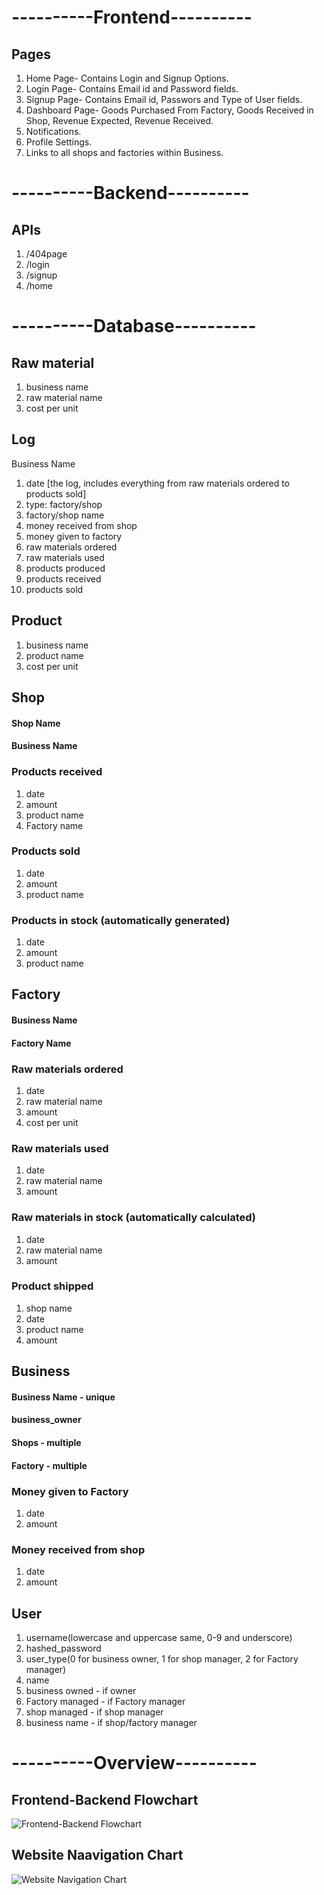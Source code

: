 <h1>----------Frontend----------</h1>

<h2>Pages</h2> 
<ol>
 <li> Home Page- Contains Login and Signup Options. </li>
 <li> Login Page- Contains Email id and Password fields. </li>
 <li> Signup Page- Contains Email id, Passwors and Type of User fields. </li>
 <li> Dashboard Page- Goods Purchased From Factory, Goods Received in Shop, Revenue Expected, Revenue Received. </li>
 <li> Notifications. </li>
 <li> Profile Settings. </li>
 <li> Links to all shops and factories within Business. </li>
  </ol>

<h1>----------Backend----------</h1>

<h2>APIs</h2>
<ol>
<li> /404page</li>
<li> /login</li>
<li> /signup</li>
<li> /home</li>
</ol>


<h1>----------Database----------</h1>

<h2>Raw material</h2>
<ol>
<li> business name</li>
<li> raw material name</li>
<li> cost per unit</li>
</ol>

<h2>Log</h2>
</h4>Business Name</h4>
<ol>
<li> date [the log, includes everything from raw materials ordered to products sold]</li>
<li> type: factory/shop</li>
<li> factory/shop name</li>
<li> money received from shop</li>
<li> money given to factory</li>
<li> raw materials ordered</li>
<li> raw materials used</li>
<li> products produced</li>
<li> products received</li>
<li> products sold</li>
</ol>

<h2>Product</h2>
<ol>
<li> business name</li>
<li> product name</li>
<li> cost per unit</li>
</ol>

<h2>Shop</h2>
<h4>Shop Name</h4>
<h4>Business Name</h4>
<h3>Products received</h3>
<ol>
<li> date</li>
<li> amount</li>
<li> product name</li>
<li> Factory name</li>
</ol>
<h3>Products sold</h3>
<ol>
<li> date</li>
<li> amount</li>
<li> product name</li>
</ol>
<h3>Products in stock (automatically generated)</h3>
<ol>
<li> date</li>
<li> amount</li>
<li> product name</li>
</ol>
  
<h2>Factory</h2>
<h4>Business Name</h4>
<h4>Factory Name</h4>
<h3>Raw materials ordered</h3>
<ol>
<li> date</li>
<li> raw material name</li>
<li> amount</li>
<li> cost per unit</li>
</ol>
<h3>Raw materials used</h3>
<ol>
<li> date</li>
<li> raw material name</li>
<li> amount</li>
</ol>
<h3>Raw materials in stock (automatically calculated)</h3>
<ol>
<li> date</li>
<li> raw material name</li>
<li> amount</li>
</ol>
<h3>Product shipped</h3>
<ol>
<li> shop name</li>
<li> date</li>
<li> product name</li>
<li> amount</li>
</ol>

<h2>Business</h2>
<h4>Business Name - unique</h4>
<h4>business_owner</h4>
<h4>Shops - multiple</h4>
<h4>Factory - multiple</h4>
<h3>Money given to Factory</h3>
<ol>
<li> date</li>
<li> amount</li>
</ol>
<h3>Money received from shop</h3>
<ol>
<li> date</li>
<li> amount</li>
</ol>

<h2>User</h2>
<ol>
<li> username(lowercase and uppercase same, 0-9 and underscore)</li>
<li> hashed_password</li>
<li> user_type(0 for business owner, 1 for shop manager, 2 for Factory manager)</li>
<li> name</li>
<li> business owned - if owner</li>
<li> Factory managed - if Factory manager</li>
<li> shop managed - if shop manager</li>
<li> business name - if shop/factory manager</li>
</ol>

<h1>----------Overview----------</h1>

<h2>Frontend-Backend Flowchart</h2>

![Frontend-Backend Flowchart](https://github.com/KickStar35/business_management_and_report/blob/main/documentation/Frontend-Backend%20Flowchart.png)

<h2>Website Naavigation Chart</h2>

![Website Navigation Chart](https://github.com/KickStar35/business_management_and_report/blob/main/documentation/Website%20Navigation.png)




